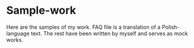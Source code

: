# Sample-work
Here are the samples of my work. FAQ file is a translation of a Polish-language text. The rest have been written by myself and serves as mock works. 
